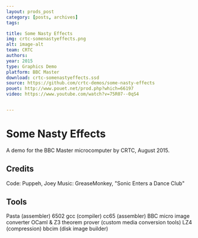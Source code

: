 ```yaml
---
layout: prods_post
category: [posts, archives]
tags: 

title: Some Nasty Effects
img: crtc-somenastyeffects.png
alt: image-alt
team: CRTC
authors: 
year: 2015
type: Graphics Demo
platform: BBC Master
download: crtc-somenastyeffects.ssd
source: https://github.com/crtc-demos/some-nasty-effects
pouet: http://www.pouet.net/prod.php?which=66197
video: https://www.youtube.com/watch?v=75R07--0qS4


---
```




Some Nasty Effects
==================

A demo for the BBC Master microcomputer by CRTC, August 2015.

Credits
-------

Code: Puppeh, Joey
Music: GreaseMonkey, "Sonic Enters a Dance Club"

Tools
-----

Pasta (assembler)
6502 gcc (compiler)
cc65 (assembler)
BBC micro image converter
OCaml & Z3 theorem prover (custom media conversion tools)
LZ4 (compression)
bbcim (disk image builder)


